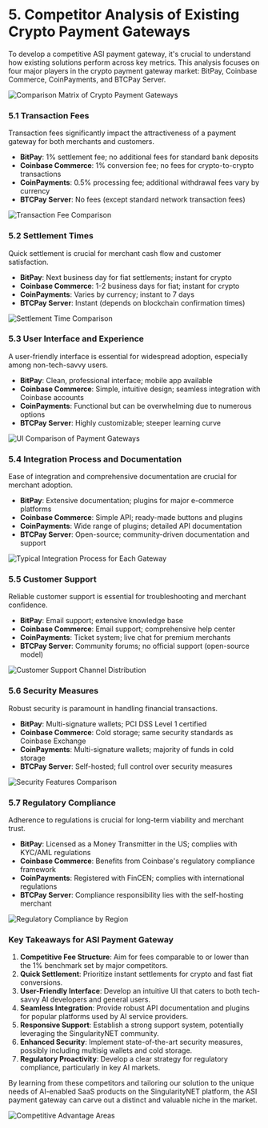 # 5. Competitor Analysis of Existing Crypto Payment Gateways

To develop a competitive ASI payment gateway, it's crucial to understand how existing solutions perform across key metrics. This analysis focuses on four major players in the crypto payment gateway market: BitPay, Coinbase Commerce, CoinPayments, and BTCPay Server.

![Comparison Matrix of Crypto Payment Gateways](research_images/comparison-matrix-of-crypto-payment-gateways.svg)

### 5.1 Transaction Fees

Transaction fees significantly impact the attractiveness of a payment gateway for both merchants and customers.

- **BitPay**: 1% settlement fee; no additional fees for standard bank deposits
- **Coinbase Commerce**: 1% conversion fee; no fees for crypto-to-crypto transactions
- **CoinPayments**: 0.5% processing fee; additional withdrawal fees vary by currency
- **BTCPay Server**: No fees (except standard network transaction fees)

![Transaction Fee Comparison](research_images/transaction-fee-comparison.svg)

### 5.2 Settlement Times

Quick settlement is crucial for merchant cash flow and customer satisfaction.

- **BitPay**: Next business day for fiat settlements; instant for crypto
- **Coinbase Commerce**: 1-2 business days for fiat; instant for crypto
- **CoinPayments**: Varies by currency; instant to 7 days
- **BTCPay Server**: Instant (depends on blockchain confirmation times)

![Settlement Time Comparison](research_images/settlement-time-comparison.svg)

### 5.3 User Interface and Experience

A user-friendly interface is essential for widespread adoption, especially among non-tech-savvy users.

- **BitPay**: Clean, professional interface; mobile app available
- **Coinbase Commerce**: Simple, intuitive design; seamless integration with Coinbase accounts
- **CoinPayments**: Functional but can be overwhelming due to numerous options
- **BTCPay Server**: Highly customizable; steeper learning curve

![UI Comparison of Payment Gateways](research_images/ui-comparison-of-payment-gateways.svg)

### 5.4 Integration Process and Documentation

Ease of integration and comprehensive documentation are crucial for merchant adoption.

- **BitPay**: Extensive documentation; plugins for major e-commerce platforms
- **Coinbase Commerce**: Simple API; ready-made buttons and plugins
- **CoinPayments**: Wide range of plugins; detailed API documentation
- **BTCPay Server**: Open-source; community-driven documentation and support

![Typical Integration Process for Each Gateway](research_images/typical-integration-process-for-each-gateway.svg)

### 5.5 Customer Support

Reliable customer support is essential for troubleshooting and merchant confidence.

- **BitPay**: Email support; extensive knowledge base
- **Coinbase Commerce**: Email support; comprehensive help center
- **CoinPayments**: Ticket system; live chat for premium merchants
- **BTCPay Server**: Community forums; no official support (open-source model)

![Customer Support Channel Distribution](research_images/customer-support-channel-distribution.svg)

### 5.6 Security Measures

Robust security is paramount in handling financial transactions.

- **BitPay**: Multi-signature wallets; PCI DSS Level 1 certified
- **Coinbase Commerce**: Cold storage; same security standards as Coinbase Exchange
- **CoinPayments**: Multi-signature wallets; majority of funds in cold storage
- **BTCPay Server**: Self-hosted; full control over security measures

![Security Features Comparison](research_images/security-features-comparison.svg)

### 5.7 Regulatory Compliance

Adherence to regulations is crucial for long-term viability and merchant trust.

- **BitPay**: Licensed as a Money Transmitter in the US; complies with KYC/AML regulations
- **Coinbase Commerce**: Benefits from Coinbase's regulatory compliance framework
- **CoinPayments**: Registered with FinCEN; complies with international regulations
- **BTCPay Server**: Compliance responsibility lies with the self-hosting merchant

![Regulatory Compliance by Region](research_images/regulatory-compliance-by-region.svg)

### Key Takeaways for ASI Payment Gateway

1. **Competitive Fee Structure**: Aim for fees comparable to or lower than the 1% benchmark set by major competitors.
2. **Quick Settlement**: Prioritize instant settlements for crypto and fast fiat conversions.
3. **User-Friendly Interface**: Develop an intuitive UI that caters to both tech-savvy AI developers and general users.
4. **Seamless Integration**: Provide robust API documentation and plugins for popular platforms used by AI service providers.
5. **Responsive Support**: Establish a strong support system, potentially leveraging the SingularityNET community.
6. **Enhanced Security**: Implement state-of-the-art security measures, possibly including multisig wallets and cold storage.
7. **Regulatory Proactivity**: Develop a clear strategy for regulatory compliance, particularly in key AI markets.

By learning from these competitors and tailoring our solution to the unique needs of AI-enabled SaaS products on the SingularityNET platform, the ASI payment gateway can carve out a distinct and valuable niche in the market.

![Competitive Advantage Areas](research_images/competitive-advantage-areas.svg)